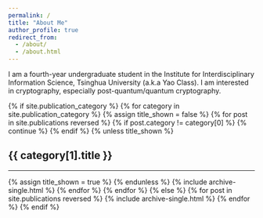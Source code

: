 ```yaml
---
permalink: /
title: "About Me"
author_profile: true
redirect_from: 
  - /about/
  - /about.html
---
```


I am a fourth-year undergraduate student in the Institute for Interdisciplinary Information Science, Tsinghua University (a.k.a Yao Class). I am interested in cryptography, especially post-quantum/quantum cryptography. 

{% if site.publication_category %}
  {% for category in site.publication_category  %}
    {% assign title_shown = false %}
    {% for post in site.publications reversed %}
      {% if post.category != category[0] %}
        {% continue %}
      {% endif %}
      {% unless title_shown %}
        <h2>{{ category[1].title }}</h2><hr />
        {% assign title_shown = true %}
      {% endunless %}
      {% include archive-single.html %}
    {% endfor %}
  {% endfor %}
{% else %}
  {% for post in site.publications reversed %}
    {% include archive-single.html %}
  {% endfor %}
{% endif %}
